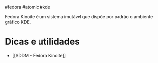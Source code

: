 #fedora #atomic #kde 

Fedora Kinoite é um sistema imutável que dispõe por padrão o ambiente gráfico KDE.

# Dicas e utilidades
- [[SDDM - Fedora Kinoite]]